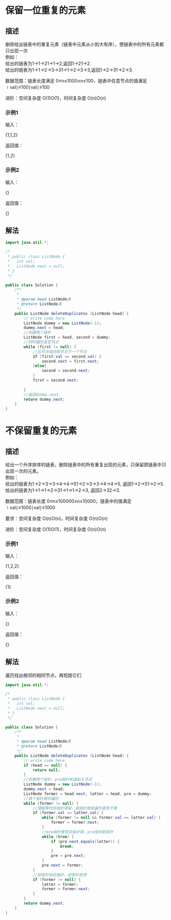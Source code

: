 
# 保留一位重复的元素

## 描述

删除给出链表中的重复元素（链表中元素从小到大有序），使链表中的所有元素都只出现一次  
例如：  
给出的链表为1→1→21→1→2,返回1→21→2.  
给出的链表为1→1→2→3→31→1→2→3→3,返回1→2→31→2→3.

  

数据范围：链表长度满足 0≤n≤1000≤n≤100，链表中任意节点的值满足 ∣val∣≤100∣val∣≤100

进阶：空间复杂度 O(1)O(1)，时间复杂度 O(n)O(n)  

### 示例1

输入：

{1,1,2}

返回值：

{1,2}

### 示例2

输入：

{}

返回值：

{}

## 解法

```Java
import java.util.*;

/*
 * public class ListNode {
 *   int val;
 *   ListNode next = null;
 * }
 */

public class Solution {
    /**
     * 
     * @param head ListNode类 
     * @return ListNode类
     */
    public ListNode deleteDuplicates (ListNode head) {
        // write code here
        ListNode dummy = new ListNode(-1);
        dummy.next = head;
        //创建两个指针
        ListNode first = head, second = dummy;
        //同时遍历至空节点
        while (first != null) {
            //后节点指向前节点下一个节点
            if (first.val == second.val) {
                second.next = first.next;
            }else{
                second = second.next;
            }
            first = second.next;
            
        }
        //返回dummy.next
        return dummy.next;
    }
}
```

# 不保留重复的元素

## 描述

给出一个升序排序的链表，删除链表中的所有重复出现的元素，只保留原链表中只出现一次的元素。  
例如：  
给出的链表为1→2→3→3→4→4→51→2→3→3→4→4→5, 返回1→2→51→2→5.  
给出的链表为1→1→1→2→31→1→1→2→3, 返回2→32→3.

数据范围：链表长度 0≤n≤100000≤n≤10000，链表中的值满足 ∣val∣≤1000∣val∣≤1000

要求：空间复杂度 O(n)O(n)，时间复杂度 O(n)O(n)

进阶：空间复杂度 O(1)O(1)，时间复杂度 O(n)O(n)

### 示例1

输入：

{1,2,2}

返回值：

{1}

### 示例2

输入：

{}

返回值：

{}

## 解法

遍历找出相邻的相同节点，再短路它们

```Java
import java.util.*;

/*
 * public class ListNode {
 *   int val;
 *   ListNode next = null;
 * }
 */

public class Solution {
    /**
     * 
     * @param head ListNode类 
     * @return ListNode类
     */
    public ListNode deleteDuplicates (ListNode head) {
        // write code here
        if (head == null) {
            return null;
        }
        //创建两个指针、pre指针和虚拟头节点
        ListNode dummy = new ListNode(-1);
        dummy.next = head;
        ListNode former = head.next, latter = head, pre = dummy;
        //两个指针相邻遍历
        while (former != null) {
            //值相等时后指针停留，前指针继续遍历直至不等
            if (former.val == latter.val) {
                while (former != null && former.val == latter.val) {
                    former = former.next;
                }
                //pre指针移至后指针前，pre指向前指针
                while (true) {
                    if (pre.next.equals(latter)) {
                        break;
                    }
                    pre = pre.next;
                }
                pre.next = former;
            }
            //前指针给后指针，前指针前进
            if (former != null) {
                latter = former;
                former = former.next;
            }
        }
        return dummy.next;
    }
}
```
